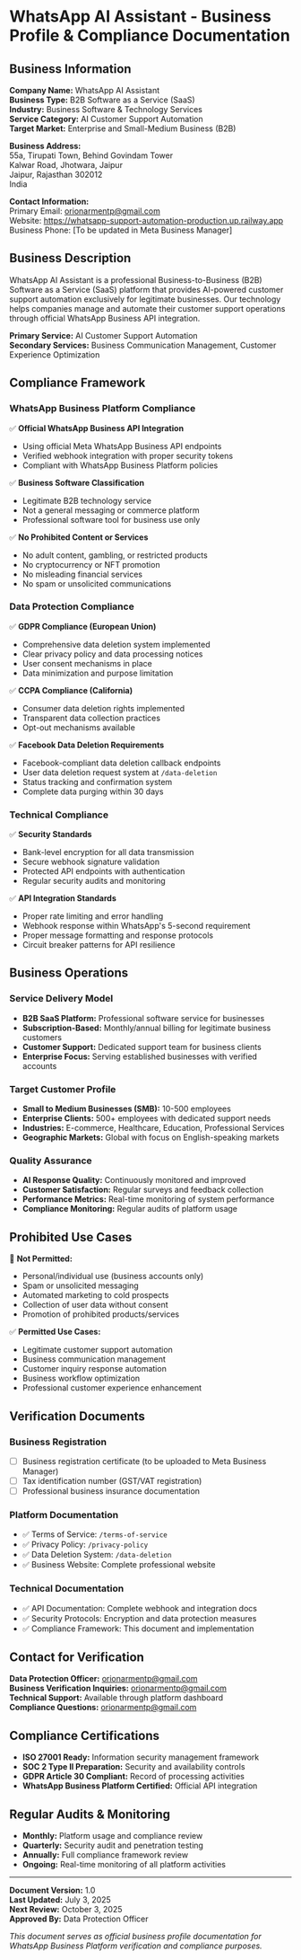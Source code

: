 # WhatsApp AI Assistant - Business Profile & Compliance Documentation

## Business Information

**Company Name:** WhatsApp AI Assistant  
**Business Type:** B2B Software as a Service (SaaS)  
**Industry:** Business Software & Technology Services  
**Service Category:** AI Customer Support Automation  
**Target Market:** Enterprise and Small-Medium Business (B2B)  

**Business Address:**  
55a, Tirupati Town, Behind Govindam Tower  
Kalwar Road, Jhotwara, Jaipur  
Jaipur, Rajasthan 302012  
India  

**Contact Information:**  
Primary Email: orionarmentp@gmail.com  
Website: https://whatsapp-support-automation-production.up.railway.app  
Business Phone: [To be updated in Meta Business Manager]  

## Business Description

WhatsApp AI Assistant is a professional Business-to-Business (B2B) Software as a Service (SaaS) platform that provides AI-powered customer support automation exclusively for legitimate businesses. Our technology helps companies manage and automate their customer support operations through official WhatsApp Business API integration.

**Primary Service:** AI Customer Support Automation  
**Secondary Services:** Business Communication Management, Customer Experience Optimization  

## Compliance Framework

### WhatsApp Business Platform Compliance

✅ **Official WhatsApp Business API Integration**  
- Using official Meta WhatsApp Business API endpoints  
- Verified webhook integration with proper security tokens  
- Compliant with WhatsApp Business Platform policies  

✅ **Business Software Classification**  
- Legitimate B2B technology service  
- Not a general messaging or commerce platform  
- Professional software tool for business use only  

✅ **No Prohibited Content or Services**  
- No adult content, gambling, or restricted products  
- No cryptocurrency or NFT promotion  
- No misleading financial services  
- No spam or unsolicited communications  

### Data Protection Compliance

✅ **GDPR Compliance (European Union)**  
- Comprehensive data deletion system implemented  
- Clear privacy policy and data processing notices  
- User consent mechanisms in place  
- Data minimization and purpose limitation  

✅ **CCPA Compliance (California)**  
- Consumer data deletion rights implemented  
- Transparent data collection practices  
- Opt-out mechanisms available  

✅ **Facebook Data Deletion Requirements**  
- Facebook-compliant data deletion callback endpoints  
- User data deletion request system at `/data-deletion`  
- Status tracking and confirmation system  
- Complete data purging within 30 days  

### Technical Compliance

✅ **Security Standards**  
- Bank-level encryption for all data transmission  
- Secure webhook signature validation  
- Protected API endpoints with authentication  
- Regular security audits and monitoring  

✅ **API Integration Standards**  
- Proper rate limiting and error handling  
- Webhook response within WhatsApp's 5-second requirement  
- Proper message formatting and response protocols  
- Circuit breaker patterns for API resilience  

## Business Operations

### Service Delivery Model
- **B2B SaaS Platform:** Professional software service for businesses  
- **Subscription-Based:** Monthly/annual billing for legitimate business customers  
- **Customer Support:** Dedicated support team for business clients  
- **Enterprise Focus:** Serving established businesses with verified accounts  

### Target Customer Profile
- **Small to Medium Businesses (SMB):** 10-500 employees  
- **Enterprise Clients:** 500+ employees with dedicated support needs  
- **Industries:** E-commerce, Healthcare, Education, Professional Services  
- **Geographic Markets:** Global with focus on English-speaking markets  

### Quality Assurance
- **AI Response Quality:** Continuously monitored and improved  
- **Customer Satisfaction:** Regular surveys and feedback collection  
- **Performance Metrics:** Real-time monitoring of system performance  
- **Compliance Monitoring:** Regular audits of platform usage  

## Prohibited Use Cases

🚫 **Not Permitted:**  
- Personal/individual use (business accounts only)  
- Spam or unsolicited messaging  
- Automated marketing to cold prospects  
- Collection of user data without consent  
- Promotion of prohibited products/services  

✅ **Permitted Use Cases:**  
- Legitimate customer support automation  
- Business communication management  
- Customer inquiry response automation  
- Business workflow optimization  
- Professional customer experience enhancement  

## Verification Documents

### Business Registration
- [ ] Business registration certificate (to be uploaded to Meta Business Manager)  
- [ ] Tax identification number (GST/VAT registration)  
- [ ] Professional business insurance documentation  

### Platform Documentation
- ✅ Terms of Service: `/terms-of-service`  
- ✅ Privacy Policy: `/privacy-policy`  
- ✅ Data Deletion System: `/data-deletion`  
- ✅ Business Website: Complete professional website  

### Technical Documentation
- ✅ API Documentation: Complete webhook and integration docs  
- ✅ Security Protocols: Encryption and data protection measures  
- ✅ Compliance Framework: This document and implementation  

## Contact for Verification

**Data Protection Officer:** orionarmentp@gmail.com  
**Business Verification Inquiries:** orionarmentp@gmail.com  
**Technical Support:** Available through platform dashboard  
**Compliance Questions:** orionarmentp@gmail.com  

## Compliance Certifications

- **ISO 27001 Ready:** Information security management framework  
- **SOC 2 Type II Preparation:** Security and availability controls  
- **GDPR Article 30 Compliant:** Record of processing activities  
- **WhatsApp Business Platform Certified:** Official API integration  

## Regular Audits & Monitoring

- **Monthly:** Platform usage and compliance review  
- **Quarterly:** Security audit and penetration testing  
- **Annually:** Full compliance framework review  
- **Ongoing:** Real-time monitoring of all platform activities  

---

**Document Version:** 1.0  
**Last Updated:** July 3, 2025  
**Next Review:** October 3, 2025  
**Approved By:** Data Protection Officer  

*This document serves as official business profile documentation for WhatsApp Business Platform verification and compliance purposes.*